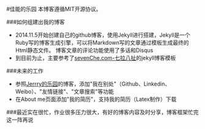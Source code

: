 
#佳能的乐园
本博客遵循MIT开源协议。

###如何组建出我的博客
+ 2014.11.5开始创建自己的github博客，使用Jekyll进行搭建，Jekyll是一个Ruby写的博客生成引擎，可以将Markdown写的文章通过模板生成最终的Html静态文件。
博客文章的评论功能使用了多话和Disqus
+ 到目前为止，主要参考了[sevenChe.com-七拉八扯](http://blog.sevenche.com/)的jekyll博客模板

###未来的工作
+ 参照[Jerrry的乐园](http://http://jerryzou.com/)的博客，添加"我在别处"（Github、Linkedin、Weibo）、"友情链接"、"文章搜索"等功能
+ 在About me页面添加"我的简历"，支持我的简历（Latex制作）下载

###最近实在很忙，作业很多压力很大，有好的博客内容及时分享，博客框架忙完这一阵再说


